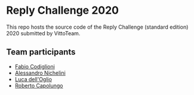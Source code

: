 # Reply Challenge 2020

This repo hosts the source code of the Reply Challenge (standard edition) 2020 submitted by VittoTeam.

## Team participants

- [Fabio Codiglioni](https://github.com/fabiocody)
- [Alessandro Nichelini](https://github.com/Alenichel)
- [Luca dell'Oglio](https://github.com/LucaDLL)
- [Roberto Capolungo](https://github.com/RCapolungo)
